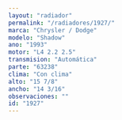 ```yaml
---
layout: "radiador"
permalink: "/radiadores/1927/"
marca: "Chrysler / Dodge"
modelo: "Shadow"
ano: "1993"
motor: "L4 2.2 2.5"
transmision: "Automática"
parte: "63238"
clima: "Con clima"
alto: "15 7/8"
ancho: "14 3/16"
observaciones: ""
id: "1927"
---
```



